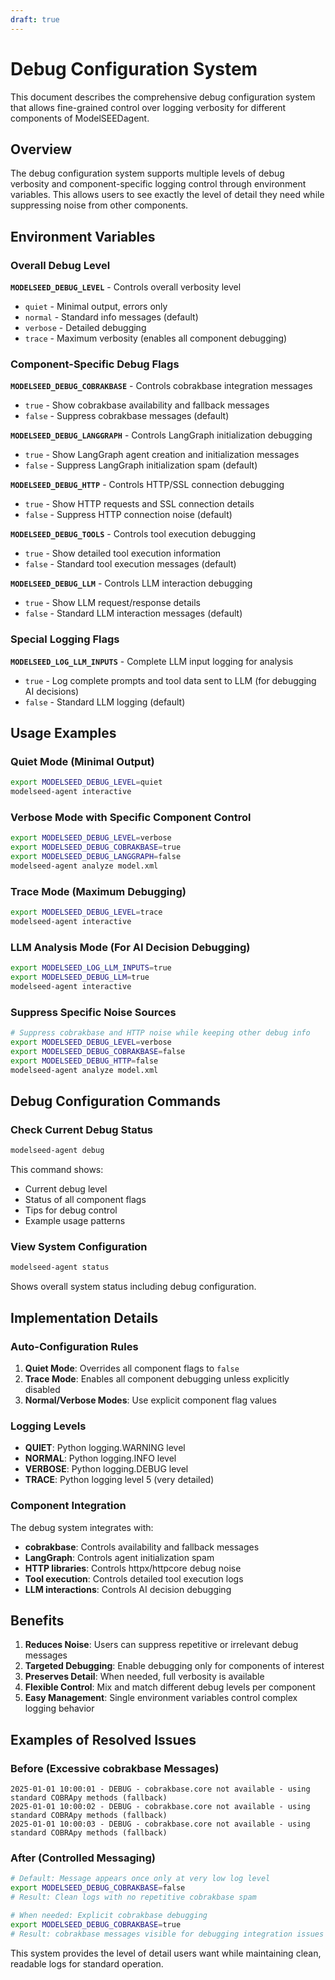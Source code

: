 ```yaml
---
draft: true
---
```


# Debug Configuration System

This document describes the comprehensive debug configuration system that allows fine-grained control over logging verbosity for different components of ModelSEEDagent.

## Overview

The debug configuration system supports multiple levels of debug verbosity and component-specific logging control through environment variables. This allows users to see exactly the level of detail they need while suppressing noise from other components.

## Environment Variables

### Overall Debug Level

**`MODELSEED_DEBUG_LEVEL`** - Controls overall verbosity level
- `quiet` - Minimal output, errors only
- `normal` - Standard info messages (default)
- `verbose` - Detailed debugging
- `trace` - Maximum verbosity (enables all component debugging)

### Component-Specific Debug Flags

**`MODELSEED_DEBUG_COBRAKBASE`** - Controls cobrakbase integration messages
- `true` - Show cobrakbase availability and fallback messages
- `false` - Suppress cobrakbase messages (default)

**`MODELSEED_DEBUG_LANGGRAPH`** - Controls LangGraph initialization debugging
- `true` - Show LangGraph agent creation and initialization messages
- `false` - Suppress LangGraph initialization spam (default)

**`MODELSEED_DEBUG_HTTP`** - Controls HTTP/SSL connection debugging
- `true` - Show HTTP requests and SSL connection details
- `false` - Suppress HTTP connection noise (default)

**`MODELSEED_DEBUG_TOOLS`** - Controls tool execution debugging
- `true` - Show detailed tool execution information
- `false` - Standard tool execution messages (default)

**`MODELSEED_DEBUG_LLM`** - Controls LLM interaction debugging
- `true` - Show LLM request/response details
- `false` - Standard LLM interaction messages (default)

### Special Logging Flags

**`MODELSEED_LOG_LLM_INPUTS`** - Complete LLM input logging for analysis
- `true` - Log complete prompts and tool data sent to LLM (for debugging AI decisions)
- `false` - Standard LLM logging (default)

## Usage Examples

### Quiet Mode (Minimal Output)
```bash
export MODELSEED_DEBUG_LEVEL=quiet
modelseed-agent interactive
```

### Verbose Mode with Specific Component Control
```bash
export MODELSEED_DEBUG_LEVEL=verbose
export MODELSEED_DEBUG_COBRAKBASE=true
export MODELSEED_DEBUG_LANGGRAPH=false
modelseed-agent analyze model.xml
```

### Trace Mode (Maximum Debugging)
```bash
export MODELSEED_DEBUG_LEVEL=trace
modelseed-agent interactive
```

### LLM Analysis Mode (For AI Decision Debugging)
```bash
export MODELSEED_LOG_LLM_INPUTS=true
export MODELSEED_DEBUG_LLM=true
modelseed-agent interactive
```

### Suppress Specific Noise Sources
```bash
# Suppress cobrakbase and HTTP noise while keeping other debug info
export MODELSEED_DEBUG_LEVEL=verbose
export MODELSEED_DEBUG_COBRAKBASE=false
export MODELSEED_DEBUG_HTTP=false
modelseed-agent analyze model.xml
```

## Debug Configuration Commands

### Check Current Debug Status
```bash
modelseed-agent debug
```

This command shows:
- Current debug level
- Status of all component flags
- Tips for debug control
- Example usage patterns

### View System Configuration
```bash
modelseed-agent status
```

Shows overall system status including debug configuration.

## Implementation Details

### Auto-Configuration Rules

1. **Quiet Mode**: Overrides all component flags to `false`
2. **Trace Mode**: Enables all component debugging unless explicitly disabled
3. **Normal/Verbose Modes**: Use explicit component flag values

### Logging Levels

- **QUIET**: Python logging.WARNING level
- **NORMAL**: Python logging.INFO level
- **VERBOSE**: Python logging.DEBUG level
- **TRACE**: Python logging level 5 (very detailed)

### Component Integration

The debug system integrates with:
- **cobrakbase**: Controls availability and fallback messages
- **LangGraph**: Controls agent initialization spam
- **HTTP libraries**: Controls httpx/httpcore debug noise
- **Tool execution**: Controls detailed tool execution logs
- **LLM interactions**: Controls AI decision debugging

## Benefits

1. **Reduces Noise**: Users can suppress repetitive or irrelevant debug messages
2. **Targeted Debugging**: Enable debugging only for components of interest
3. **Preserves Detail**: When needed, full verbosity is available
4. **Flexible Control**: Mix and match different debug levels per component
5. **Easy Management**: Single environment variables control complex logging behavior

## Examples of Resolved Issues

### Before (Excessive cobrakbase Messages)
```
2025-01-01 10:00:01 - DEBUG - cobrakbase.core not available - using standard COBRApy methods (fallback)
2025-01-01 10:00:02 - DEBUG - cobrakbase.core not available - using standard COBRApy methods (fallback)
2025-01-01 10:00:03 - DEBUG - cobrakbase.core not available - using standard COBRApy methods (fallback)
```

### After (Controlled Messaging)
```bash
# Default: Message appears once only at very low log level
export MODELSEED_DEBUG_COBRAKBASE=false
# Result: Clean logs with no repetitive cobrakbase spam

# When needed: Explicit cobrakbase debugging
export MODELSEED_DEBUG_COBRAKBASE=true
# Result: cobrakbase messages visible for debugging integration issues
```

This system provides the level of detail users want while maintaining clean, readable logs for standard operation.
